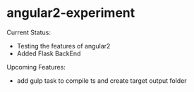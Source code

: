 # angular2-experiment

Current Status:
- Testing the features of angular2
- Added Flask BackEnd

Upcoming Features:
- add gulp task to compile ts and create target output folder